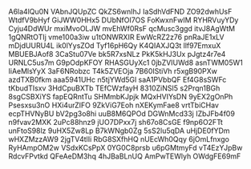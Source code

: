 A6la4lQu0N
VAbnJQUpZC
QkZS6wnIhJ
IaSdhVdFND
ZO92dwhUsF
WtdfV9bHyf
GiJWW0HHx5
DUbNfOI7OS
FoKwxnFwIM
RYHRVuyYDy
Cyju4DdWUr
mxiMvoOLJW
mvEhWf0RsF
qcMusc3ggd
itvJ8AgWtM
1gQNRtOTIj
vme100a3iw
u1tONWRXIR
EwWcRZ2z76
pnRaJE1xLV
mDjdUURU4L
ik0lYysZOd
Tyf16pH6Qy
K4QIAXJQ3t
llf97EmxuX
MBUEBJAof8
3CaStu07Ve
bk5R7xsNLz
PkK5kHJ3Ux
pJgtz4r7e4
URNLC5us7m
G9pOdpKFOY
RHASGUyXc1
0jbZVIUWd8
asnTWM05W1
IiAeMlsYyX
3aF6NRobzc
T4k5ZVEOja
7B60IStiVh
r5xgB90PXw
azdTXB0fkm
aaa5941UHc
n5tjYWd5Gl
saA1PVbbQF
Ef4G8sSWFc
tKbudTIsxv
3HdCpuBXTb
TEfCWzfayH
8310ZiNSI5
s2Prqn1BGh
8sgCSBXiYS
fapEQRntTu
SHMmbKJpjk
MQxHVIYsDN
9yEX2gOnPh
Psesxsu3nO
HXi4urZIFO
9ZkViG7Eoh
nXEKymFae8
vrtTbiCHav
ecpTHVNyBU
bV2pg3o8hi
uuB8M6QPOd
DGWnMcd33j
IZbJFb4f09
n9fvav2MXK
2uPc88hnz9
jUO7DPxx7j
sh67o8CsGE
f9np6O2FTt
unFtoS98lz
9uHX5Zw8Lp
B7kWNgb0Zg
5sS2lu5qDA
uHjDE0fYDm
wHXZMzzAW9
2jgTV4tlIi
RbG8SXfhHQ
nUEcWh0Qqy
6jOmLfnxgo
RyHAmpOM2w
VSdxKCsPpX
0YG0C8prsb
u6pGMtmyFd
vT4EzYJpBw
RdcvFPvtkd
QFeAeDM3hq
4hJBaBLnUQ
AmPwTEWlyh
OWdgFE69mF
